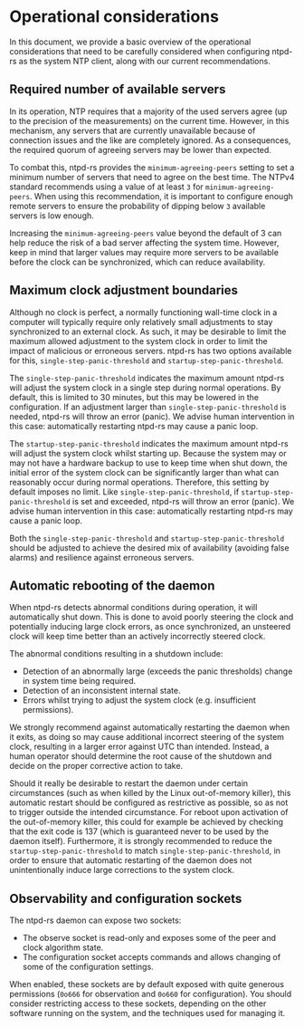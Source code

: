 # Operational considerations

In this document, we provide a basic overview of the operational considerations that need to be carefully considered when configuring ntpd-rs as the system NTP client, along with our current recommendations.

## Required number of available servers

In its operation, NTP requires that a majority of the used servers agree (up to the precision of the measurements) on the current time. However, in this mechanism, any servers that are currently unavailable because of connection issues and the like are completely ignored. As a consequences, the required quorum of agreeing servers may be lower than expected.

To combat this, ntpd-rs provides the `minimum-agreeing-peers` setting to set a minimum number of servers that need to agree on the best time. The NTPv4 standard recommends using a value of at least `3` for `minimum-agreeing-peers`. When using this recommendation, it is important to configure enough remote servers to ensure the probability of dipping below `3` available servers is low enough.

Increasing the `minimum-agreeing-peers` value beyond the default of 3 can help reduce the risk of a bad server affecting the system time. However, keep in mind that larger values may require more servers to be available before the clock can be synchronized, which can reduce availability.


## Maximum clock adjustment boundaries

Although no clock is perfect, a normally functioning wall-time clock in a computer will typically require only relatively small adjustments to stay synchronized to an external clock. As such, it may be desirable to limit the maximum allowed adjustment to the system clock in order to limit the impact of malicious or erroneous servers. ntpd-rs has two options available for this, `single-step-panic-threshold` and `startup-step-panic-threshold`.

The `single-step-panic-threshold` indicates the maximum amount ntpd-rs will adjust the system clock in a single step during normal operations. By default, this is limited to 30 minutes, but this may be lowered in the configuration. If an adjustment larger than `single-step-panic-threshold` is needed, ntpd-rs will throw an error (panic). We advise human intervention in this case: automatically restarting ntpd-rs may cause a panic loop.

The `startup-step-panic-threshold` indicates the maximum amount ntpd-rs will adjust the system clock whilst starting up. Because the system may or may not have a hardware backup to use to keep time when shut down, the initial error of the system clock can be significantly larger than what can reasonably occur during normal operations. Therefore, this setting by default imposes no limit. Like `single-step-panic-threshold`, if `startup-step-panic-threshold` is set and exceeded, ntpd-rs will throw an error (panic). We advise human intervention in this case: automatically restarting ntpd-rs may cause a panic loop.

Both the `single-step-panic-threshold` and `startup-step-panic-threshold` should be adjusted to achieve the desired mix of availability (avoiding false alarms) and resilience against erroneous servers.

## Automatic rebooting of the daemon

When ntpd-rs detects abnormal conditions during operation, it will automatically shut down. This is done to avoid poorly steering the clock and potentially inducing large clock errors, as once synchronized, an unsteered clock will keep time better than an actively incorrectly steered clock.

The abnormal conditions resulting in a shutdown include:

 - Detection of an abnormally large (exceeds the panic thresholds) change in system time being required.
 - Detection of an inconsistent internal state.
 - Errors whilst trying to adjust the system clock (e.g. insufficient permissions).

We strongly recommend against automatically restarting the daemon when it exits, as doing so may cause additional incorrect steering of the system clock, resulting in a larger error against UTC than intended. Instead, a human operator should determine the root cause of the shutdown and decide on the proper corrective action to take.

Should it really be desirable to restart the daemon under certain circumstances (such as when killed by the Linux out-of-memory killer), this automatic restart should be configured as restrictive as possible, so as not to trigger outside the intended circumstance. For reboot upon activation of the out-of-memory killer, this could for example be achieved by checking that the exit code is 137 (which is guaranteed never to be used by the daemon itself). Furthermore, it is strongly recommended to reduce the `startup-step-panic-threshold` to match `single-step-panic-threshold`, in order to ensure that automatic restarting of the daemon does not unintentionally induce large corrections to the system clock.

## Observability and configuration sockets

The ntpd-rs daemon can expose two sockets:
 - The observe socket is read-only and exposes some of the peer and clock algorithm state.
 - The configuration socket accepts commands and allows changing of some of the configuration settings.

When enabled, these sockets are by default exposed with quite generous permissions (`0o666` for observation and `0o660` for configuration). You should consider restricting access to these sockets, depending on the other software running on the system, and the techniques used for managing it.
